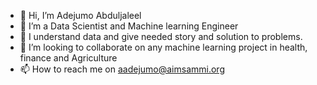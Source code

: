 - 👋 Hi, I’m Adejumo Abduljaleel
- 👀 I’m a Data Scientist and Machine learning Engineer
- 🌱 I understand data and give needed story and solution to problems.
- 💞️ I’m looking to collaborate on any machine learning project in health, finance and Agriculture
- 📫 How to reach me on aadejumo@aimsammi.org

<!---
jelade/jelade is a ✨ special ✨ repository because its `README.md` (this file) appears on your GitHub profile.
You can click the Preview link to take a look at your changes.
--->
